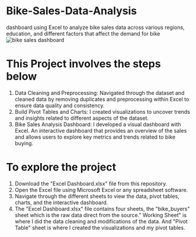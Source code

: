 # Bike-Sales-Data-Analysis
dashboard using Excel to analyze bike sales data across various regions, education, and different factors that affect the demand for bike
![bike sales dashboard](https://github.com/Annah97/Bike-Sales-Data-Analysis/assets/96368097/c2932f1f-a6e8-48fb-89b7-885739d06351)

# This Project involves the steps below
1. Data Cleaning and Preprocessing: Navigated through the dataset and cleaned data by removing duplicates and preprocessing within Excel to ensure data quality and consistency.
2. Build Pivot Tables and Charts: I created visualizations to uncover trends and insights related to different aspects of the dataset.
3. Bike Sales Analysis Dashboard: I developed a visual dashboard with Excel. An interactive dashboard that provides an overview of the sales  and allows users to explore key metrics and trends related to bike buying.
# To explore the project
1. Download the "Excel Dashboard.xlsx" file from this repository.
2. Open the Excel file using Microsoft Excel or any spreadsheet software.
3. Navigate through the different sheets to view the data, pivot tables, charts, and the interactive dashboard.
4. The "Excel Dashboard.xlsx" file contains four sheets, the "bike_buyers" sheet which is the raw data direct from the source." Working Sheet" is where I did the data cleaning and modifications of the data. And "Pivot Table" sheet is where I created the visualizations and my pivot tables.

